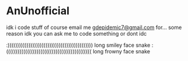 # AnUnofficial

idk i code stuff of course
email me gdepidemic7@gmail.com for... some reason
idk you can ask me to code something
or dont
idc

:)))))))))))))))))))))))))))))))))))))))))))))
long smiley face snake
:(((((((((((((((((((((((((((((((((((((((((((((
long frowny face snake

